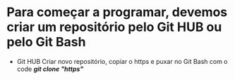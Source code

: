 # Para começar a programar, devemos criar um repositório pelo Git HUB ou pelo Git Bash
- Git HUB
Criar novo repositório, copiar o https e puxar no Git Bash com o code _**git clone "https"**_

